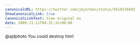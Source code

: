 ```yaml
---
canonicalURL: https://twitter.com/jmjordan/status/5610238492
ShowCanonicalLink: true
CanonicalLinkText: View original on
date: 2009-11-11T04:31:32+00:00
---
```

@ajdphoto You could destroy him!